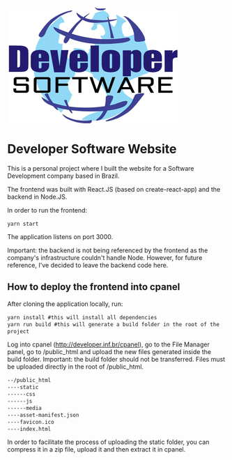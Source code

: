 ![alt text][logo]

[logo]: https://github.com/larissarodr/developer-new-website/blob/master/frontend/src/assets/Logo1.png "Developer Software"

# Developer Software Website

This is a personal project where I built the website for a Software Development company based in Brazil.

The frontend was built with React.JS (based on create-react-app) and the backend in Node.JS.

In order to run the frontend:

```
yarn start
```

The application listens on port 3000.

Important: the backend is not being referenced by the frontend as the company's infrastructure couldn't handle Node. However, for future reference, I've decided to leave the backend code here.

## How to deploy the frontend into cpanel

After cloning the application locally, run:

```
yarn install #this will install all dependencies
yarn run build #this will generate a build folder in the root of the project
```

Log into cpanel (http://developer.inf.br/cpanel), go to the File Manager panel, go to /public_html and upload the new files generated inside the build folder. Important: the build folder should not be transferred. Files must be uploaded directly in the root of /public_html.

```
--/public_html
----static
------css
------js
------media
----asset-manifest.json
----favicon.ico
----index.html
```

In order to facilitate the process of uploading the static folder, you can compress it in a zip file, upload it and then extract it in cpanel.
